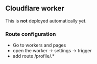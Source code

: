## Cloudflare worker

This is __not__ deployed automatically yet.

### Route configuration

- Go to workers and pages
- open the worker -> settings -> trigger
- add route <domain>/profile/.*


